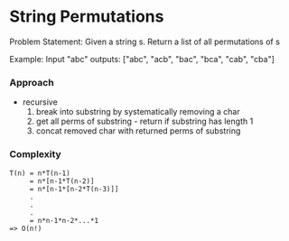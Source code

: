 # String Permutations

Problem Statement: Given a string s. Return a list of all permutations of s

Example: Input "abc" outputs: ["abc", "acb", "bac", "bca", "cab", "cba"]

### Approach
- recursive 
  1. break into substring by systematically removing a char
  2. get all perms of substring - return if substring has length 1
  3. concat removed char with returned perms of substring

### Complexity
```
T(n) = n*T(n-1)
     = n*[n-1*T(n-2)]
     = n*[n-1*[n-2*T(n-3)]]
     .
     .
     .
     = n*n-1*n-2*...*1
=> O(n!)
```
